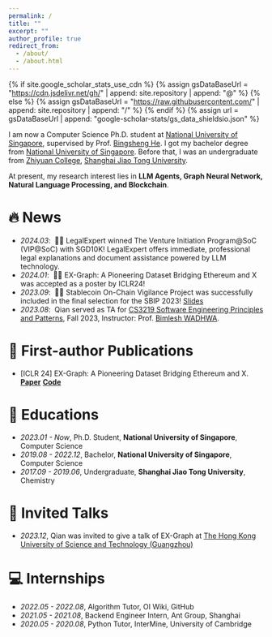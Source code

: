 ```yaml
---
permalink: /
title: ""
excerpt: ""
author_profile: true
redirect_from: 
  - /about/
  - /about.html
---
```


{% if site.google_scholar_stats_use_cdn %}
{% assign gsDataBaseUrl = "https://cdn.jsdelivr.net/gh/" | append: site.repository | append: "@" %}
{% else %}
{% assign gsDataBaseUrl = "https://raw.githubusercontent.com/" | append: site.repository | append: "/" %}
{% endif %}
{% assign url = gsDataBaseUrl | append: "google-scholar-stats/gs_data_shieldsio.json" %}

<span class='anchor' id='about-me'></span>

I am now a Computer Science Ph.D. student at [National University of Singapore](https://nus.edu.sg/), supervised by Prof. [Bingsheng He](https://www.comp.nus.edu.sg/~hebs/). I got my bachelor degree from [National University of Singapore](https://nus.edu.sg/). Before that, I was an undergraduate from [Zhiyuan College](https://en.zhiyuan.sjtu.edu.cn/), [Shanghai Jiao Tong University](https://en.sjtu.edu.cn/). 

At present, my research interest lies in  **LLM Agents, Graph Neural Network, Natural Language Processing, and Blockchain**.

# 🔥 News
- *2024.03*: &nbsp;🎉🎉 LegalExpert winned The Venture Initiation Program@SoC (VIP@SoC) with SGD10K! LegalExpert offers immediate, professional legal explanations and document assistance powered by LLM technology. 
- *2024.01*: &nbsp;🎉🎉 EX-Graph: A Pioneering Dataset Bridging
Ethereum and X was accepted as a poster by ICLR24!
- *2023.09*: &nbsp;🎉🎉 Stablecoin On-Chain Vigilance Project was successfully included in the final selection for the SBIP 2023! [Slides](https://docs.google.com/presentation/d/1egOBX-0kWb7ZO5ix3bB3P6D8LU7zYlziTGbDKCzVIe8/edit?usp=sharing)
- *2023.08*: &nbsp;Qian served as TA for [CS3219 Software Engineering Principles and Patterns](https://nusmods.com/courses/CS3219/software-engineering-principles-and-patterns), Fall 2023, Instructor: Prof. [Bimlesh WADHWA](https://www.comp.nus.edu.sg/cs/people/bimlesh/).


# 📝 First-author Publications 

- [ICLR 24] EX-Graph: A Pioneering Dataset Bridging Ethereum and X. [**Paper**](https://arxiv.org/abs/2310.01015) [**Code**](https://github.com/Persdre/EX-Graph)

# 📖 Educations

- *2023.01 - Now*, Ph.D. Student, **National University of Singapore**, Computer Science
- *2019.08 - 2022.12*, Bachelor, **National University of Singapore**, Computer Science
- *2017.09 - 2019.06*, Undergraduate, **Shanghai Jiao Tong University**, Chemistry

# 💬 Invited Talks

- *2023.12*, Qian was invited to give a talk of EX-Graph at [The Hong Kong University of Science and Technology (Guangzhou)](https://www.hkust-gz.edu.cn/)

# 💻 Internships

- *2022.05 - 2022.08*, Algorithm Tutor, OI Wiki, GitHub
- *2021.05 - 2021.08*, Backend Engineer Intern, Ant Group, Shanghai
- *2020.05 - 2020.08*, Python Tutor, InterMine, University of Cambridge